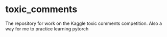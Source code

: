 # toxic_comments
The repository for work on the Kaggle toxic comments competition. Also a way for me to practice learning pytorch
